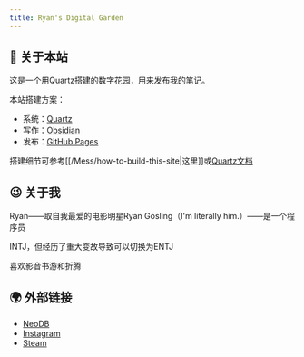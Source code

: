 ```yaml
---
title: Ryan's Digital Garden
---
```


## 🌳 关于本站
这是一个用Quartz搭建的数字花园，用来发布我的笔记。

本站搭建方案：
- 系统：[Quartz](https://github.com/jackyzha0/quartz)
- 写作：[Obsidian](https://obsidian.md/)
- 发布：[GitHub Pages](https://pages.github.com/)

搭建细节可参考[[/Mess/how-to-build-this-site|这里]]或[Quartz文档](https://quartz.jzhao.xyz/)
## 😉 关于我
Ryan——取自我最爱的电影明星Ryan Gosling（I'm literally him.）——是一个程序员

INTJ，但经历了重大变故导致可以切换为ENTJ

喜欢影音书游和折腾
## 🌍 外部链接
- [NeoDB](https://neodb.social/users/berserk/)
- [Instagram](https://www.instagram.com/berserkduck/)
- [Steam](https://steamcommunity.com/id/berserkduck/)

